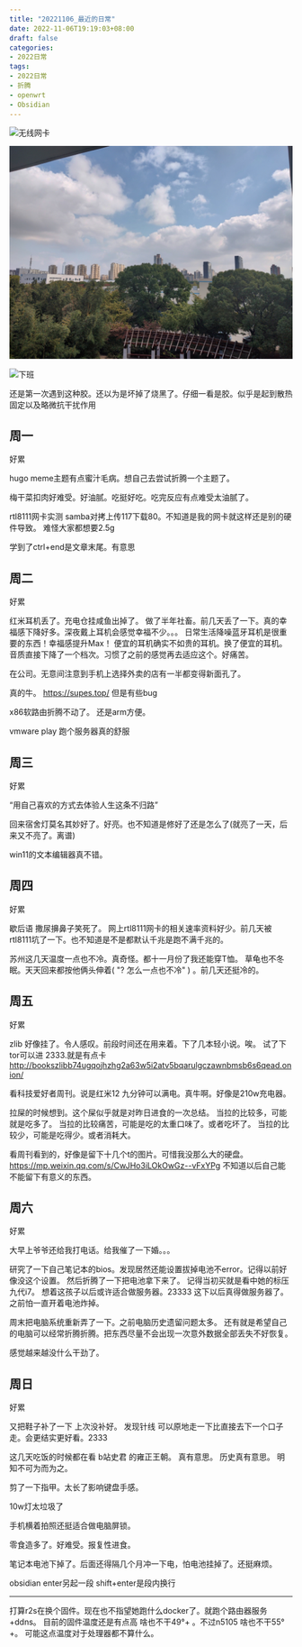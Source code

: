 ```yaml
---
title: "20221106_最近的日常"
date: 2022-11-06T19:19:03+08:00
draft: false
categories:
- 2022日常
tags:
- 2022日常
- 折腾
- openwrt
- Obsidian
---
```


![无线网卡](https://raw.githubusercontent.com/nianyisi/20220717/main/11/IMG_20221030_105421815_HDR.jpg)

![上班](https://raw.githubusercontent.com/nianyisi/20220717/main/11/IMG_20221101_113353920_HDR.jpg)

![下班](https://raw.githubusercontent.com/nianyisi/20220717/main/11/LieAll_20221104_182338438.jpg)


还是第一次遇到这种胶。还以为是坏掉了烧黑了。仔细一看是胶。似乎是起到散热固定以及略微抗干扰作用
## 周一
好累

hugo meme主题有点蜜汁毛病。想自己去尝试折腾一个主题了。

梅干菜扣肉好难受。好油腻。吃挺好吃。吃完反应有点难受太油腻了。

rtl8111网卡实测 samba对拷上传117下载80。不知道是我的网卡就这样还是别的硬件导致。
难怪大家都想要2.5g

学到了ctrl+end是文章末尾。有意思

## 周二
好累

红米耳机丢了。充电仓挂咸鱼出掉了。
做了半年社畜。前几天丢了一下。真的幸福感下降好多。深夜戴上耳机会感觉幸福不少。。。
日常生活降噪蓝牙耳机是很重要的东西！幸福感提升Max！
便宜的耳机确实不如贵的耳机。换了便宜的耳机。音质直接下降了一个档次。习惯了之前的感觉再去适应这个。好痛苦。

在公司。无意间注意到手机上选择外卖的店有一半都变得新面孔了。

真的牛。
https://supes.top/
但是有些bug

x86软路由折腾不动了。 还是arm方便。

vmware play 跑个服务器真的舒服
## 周三
好累

“用自己喜欢的方式去体验人生这条不归路”

回来宿舍灯莫名其妙好了。好亮。也不知道是修好了还是怎么了(就亮了一天，后来又不亮了。离谱)

win11的文本编辑器真不错。


## 周四
好累

歇后语 撒尿擤鼻子笑死了。
网上rtl8111网卡的相关速率资料好少。前几天被rtl8111坑了一下。也不知道是不是都默认千兆是跑不满千兆的。

苏州这几天温度一点也不冷。真奇怪。都十一月份了我还能穿T恤。
草龟也不冬眠。天天回来都按他俩头伸着( "? 怎么一点也不冷" )  。前几天还挺冷的。

## 周五
好累 

zlib 好像挂了。令人感叹。前段时间还在用来着。下了几本轻小说。唉。
试了下tor可以进 2333.就是有点卡
http://bookszlibb74ugqojhzhg2a63w5i2atv5bqarulgczawnbmsb6s6qead.onion/

看科技爱好者周刊。说是红米12 九分钟可以满电。真牛啊。好像是210w充电器。

拉屎的时候想到。这个屎似乎就是对昨日进食的一次总结。
当拉的比较多，可能就是吃多了。
当拉的比较痛苦，可能是吃的太重口味了。或者吃坏了。
当拉的比较少，可能是吃得少。或者消耗大。

看周刊看到的，好像是留下十几个t的图片。可惜我没那么大的硬盘。
https://mp.weixin.qq.com/s/CwJHo3iLOkOwGz--vFxYPg
不知道以后自己能不能留下有意义的东西。

## 周六
好累

大早上爷爷还给我打电话。给我催了一下婚。。。

研究了一下自己笔记本的bios。发现居然还能设置拔掉电池不error。记得以前好像没这个设置。
然后折腾了一下把电池拿下来了。 
记得当初买就是看中她的标压九代i7。 想着这孩子以后或许适合做服务器。23333 这下以后真得做服务器了。之前怕一直开着电池炸掉。

周末把电脑系统重新弄了一下。之前电脑历史遗留问题太多。
还有就是希望自己的电脑可以经常折腾折腾。把东西尽量不会出现一次意外数据全部丢失不好恢复。



感觉越来越没什么干劲了。

## 周日
好累

又把鞋子补了一下 上次没补好。
发现针线 可以原地走一下比直接去下一个口子走。会更结实更好看。2333

这几天吃饭的时候都在看 b站史君 的雍正王朝。 真有意思。 历史真有意思。
明知不可为而为之。

剪了一下指甲。太长了影响键盘手感。

10w灯太垃圾了

手机横着拍照还挺适合做电脑屏锁。

零食造多了。好难受。报复性进食。

笔记本电池下掉了。后面还得隔几个月冲一下电，怕电池挂掉了。还挺麻烦。

obsidian enter另起一段 shift+enter是段内换行


---
打算r2s在换个固件。现在也不指望她跑什么docker了。就跑个路由器服务+ddns。
目前的固件温度还是有点高 啥也不干49°+ 。不过n5105 啥也不干55°+。 可能这点温度对于处理器都不算什么。

